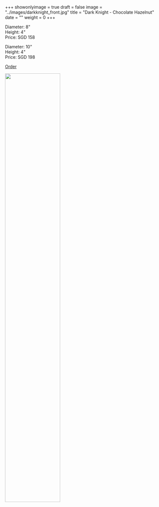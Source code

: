 +++
showonlyimage = true
draft = false
image = "../images/darkknight_front.jpg"
title = "Dark Knight - Chocolate Hazelnut"
date = ""
weight = 0
+++

Diameter: 8" <br/>
Height: 4" <br/>
Price: SGD 158

Diameter: 10" <br/>
Height: 4" <br/>
Price: SGD 198     


<a href="/#contact" class="btn btn-default">Order</a>
	
<img src="/images/darkknight_easter.jpg" width="60%"/>


